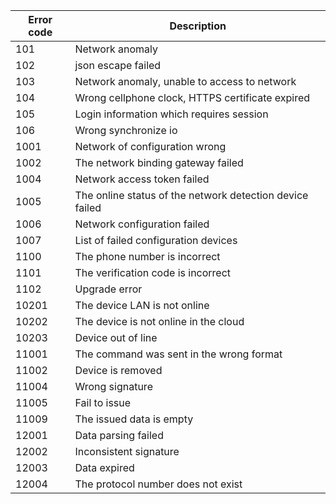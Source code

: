 | Error code | Description                                              |
| ---------- | -------------------------------------------------------- |
| 101        | Network anomaly                                          |
| 102        | json escape failed                                       |
| 103        | Network anomaly, unable to access to network             |
| 104        | Wrong cellphone clock, HTTPS certificate expired         |
| 105        | Login information which requires session                 |
| 106        | Wrong synchronize io                                     |
| 1001       | Network of configuration wrong                           |
| 1002       | The network binding gateway failed                       |
| 1004       | Network access token failed                              |
| 1005       | The online status of the network detection device failed |
| 1006       | Network configuration failed                             |
| 1007       | List of failed configuration devices                     |
| 1100       | The phone number is incorrect                            |
| 1101       | The verification code is incorrect                       |
| 1102       | Upgrade error                                            |
| 10201      | The device LAN is not online                             |
| 10202      | The device is not online in the cloud                    |
| 10203      | Device out of line                                       |
| 11001      | The command was sent in the wrong format                 |
| 11002      | Device is removed                                        |
| 11004      | Wrong signature                                          |
| 11005      | Fail to issue                                            |
| 11009      | The issued data is empty                                 |
| 12001      | Data parsing failed                                      |
| 12002      | Inconsistent signature                                   |
| 12003      | Data expired                                             |
| 12004      | The protocol number does not exist                       |

